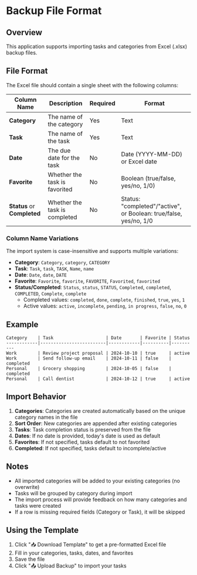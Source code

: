 # Backup File Format

## Overview
This application supports importing tasks and categories from Excel (.xlsx) backup files.

## File Format

The Excel file should contain a single sheet with the following columns:

| Column Name | Description | Required | Format |
|------------|-------------|----------|--------|
| **Category** | The name of the category | Yes | Text |
| **Task** | The name of the task | Yes | Text |
| **Date** | The due date for the task | No | Date (YYYY-MM-DD) or Excel date |
| **Favorite** | Whether the task is favorited | No | Boolean (true/false, yes/no, 1/0) |
| **Status** or **Completed** | Whether the task is completed | No | Status: "completed"/"active", or Boolean: true/false, yes/no, 1/0 |

### Column Name Variations
The import system is case-insensitive and supports multiple variations:
- **Category**: `Category`, `category`, `CATEGORY`
- **Task**: `Task`, `task`, `TASK`, `Name`, `name`
- **Date**: `Date`, `date`, `DATE`
- **Favorite**: `Favorite`, `favorite`, `FAVORITE`, `Favorited`, `favorited`
- **Status/Completed**: `Status`, `status`, `STATUS`, `Completed`, `completed`, `COMPLETED`, `Complete`, `complete`
  - Completed values: `completed`, `done`, `complete`, `finished`, `true`, `yes`, `1`
  - Active values: `active`, `incomplete`, `pending`, `in progress`, `false`, `no`, `0`

## Example

```
Category    | Task                    | Date       | Favorite | Status
------------|-------------------------|------------|----------|----------
Work        | Review project proposal | 2024-10-10 | true     | active
Work        | Send follow-up email    | 2024-10-11 | false    | completed
Personal    | Grocery shopping        | 2024-10-05 | false    | completed
Personal    | Call dentist            | 2024-10-12 | true     | active
```

## Import Behavior

1. **Categories**: Categories are created automatically based on the unique category names in the file
2. **Sort Order**: New categories are appended after existing categories
3. **Tasks**: Task completion status is preserved from the file
4. **Dates**: If no date is provided, today's date is used as default
5. **Favorites**: If not specified, tasks default to not favorited
6. **Completed**: If not specified, tasks default to incomplete/active

## Notes

- All imported categories will be added to your existing categories (no overwrite)
- Tasks will be grouped by category during import
- The import process will provide feedback on how many categories and tasks were created
- If a row is missing required fields (Category or Task), it will be skipped

## Using the Template

1. Click "📥 Download Template" to get a pre-formatted Excel file
2. Fill in your categories, tasks, dates, and favorites
3. Save the file
4. Click "📤 Upload Backup" to import your tasks

